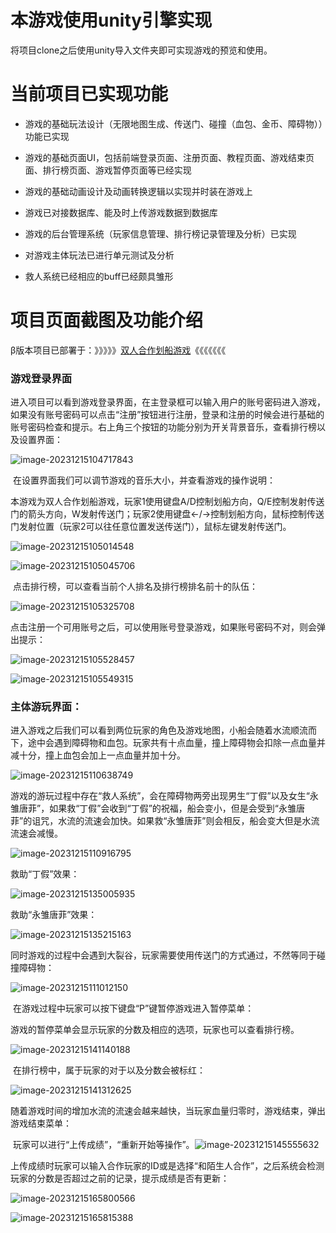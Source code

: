 # 本游戏使用unity引擎实现

将项目clone之后使用unity导入文件夹即可实现游戏的预览和使用。

# 当前项目已实现功能

- 游戏的基础玩法设计（无限地图生成、传送门、碰撞（血包、金币、障碍物））功能已实现
- 游戏的基础页面UI，包括前端登录页面、注册页面、教程页面、游戏结束页面、排行榜页面、游戏暂停页面等已经实现
- 游戏的基础动画设计及动画转换逻辑以实现并时装在游戏上
- 游戏已对接数据库、能及时上传游戏数据到数据库
- 游戏的后台管理系统（玩家信息管理、排行榜记录管理及分析）已实现
- 对游戏主体玩法已进行单元测试及分析

- 救人系统已经相应的buff已经颇具雏形

# 项目页面截图及功能介绍

β版本项目已部署于：》》》》》[双人合作划船游戏](http://43.143.185.60/)《《《《《《《

### 游戏登录界面

​	进入项目可以看到游戏登录界面，在主登录框可以输入用户的账号密码进入游戏，如果没有账号密码可以点击“注册”按钮进行注册，登录和注册的时候会进行基础的账号密码检查和提示。右上角三个按钮的功能分别为开关背景音乐，查看排行榜以及设置界面：

![image-20231215104717843](./README.assets/image-20231215104717843.png)

​	在设置界面我们可以调节游戏的音乐大小，并查看游戏的操作说明：

​	本游戏为双人合作划船游戏，玩家1使用键盘A/D控制划船方向，Q/E控制发射传送门的箭头方向，W发射传送门；玩家2使用键盘←/→控制划船方向，鼠标控制传送门发射位置（玩家2可以往任意位置发送传送门），鼠标左键发射传送门。

![image-20231215105014548](./README.assets/image-20231215105014548.png)

![image-20231215105045706](./README.assets/image-20231215105045706.png)

​	点击排行榜，可以查看当前个人排名及排行榜排名前十的队伍：

![image-20231215105325708](./README.assets/image-20231215105325708.png)

​	点击注册一个可用账号之后，可以使用账号登录游戏，如果账号密码不对，则会弹出提示：

![image-20231215105528457](./README.assets/image-20231215105528457.png)

![image-20231215105549315](./README.assets/image-20231215105549315.png)

### 主体游玩界面：

​	进入游戏之后我们可以看到两位玩家的角色及游戏地图，小船会随着水流顺流而下，途中会遇到障碍物和血包。玩家共有十点血量，撞上障碍物会扣除一点血量并减十分，撞上血包会加上一点血量并加十分。

![image-20231215110638749](./README.assets/image-20231215110638749.png)

​	游戏的游玩过程中存在“救人系统”，会在障碍物两旁出现男生“丁假”以及女生“永雏唐菲”，如果救“丁假”会收到“丁假”的祝福，船会变小，但是会受到“永雏唐菲”的诅咒，水流的流速会加快。如果救“永雏唐菲”则会相反，船会变大但是水流流速会减慢。

![image-20231215110916795](./README.assets/image-20231215110916795.png)

救助“丁假”效果：

![image-20231215135005935](./README.assets/image-20231215135005935.png)

救助“永雏唐菲”效果：

![image-20231215135215163](./README.assets/image-20231215135215163.png)

​	同时游戏的过程中会遇到大裂谷，玩家需要使用传送门的方式通过，不然等同于碰撞障碍物：

![image-20231215111012150](./README.assets/image-20231215111012150.png)

​	在游戏过程中玩家可以按下键盘“P”键暂停游戏进入暂停菜单：

​	游戏的暂停菜单会显示玩家的分数及相应的选项，玩家也可以查看排行榜。

![image-20231215141140188](./README.assets/image-20231215141140188.png)

​	在排行榜中，属于玩家的对于以及分数会被标红：

![image-20231215141312625](./README.assets/image-20231215141312625.png)

​	随着游戏时间的增加水流的流速会越来越快，当玩家血量归零时，游戏结束，弹出游戏结束菜单：

​	玩家可以进行“上传成绩”，“重新开始等操作”。![image-20231215145555632](./README.assets/image-20231215145555632.png)

​	上传成绩时玩家可以输入合作玩家的ID或是选择“和陌生人合作”，之后系统会检测玩家的分数是否超过之前的记录，提示成绩是否有更新：

![image-20231215165800566](./README.assets/image-20231215165800566.png)

![image-20231215165815388](./README.assets/image-20231215165815388.png)